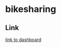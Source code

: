 # bikesharing

## Link

[link to dashboard](https://public.tableau.com/app/profile/dylan.ruff/viz/bikesharing_16447871607840/FinalBikeshareingAnalysis)
